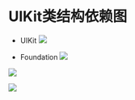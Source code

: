 # UIKit类结构依赖图

- UIKit
![](https://ws1.sinaimg.cn/large/006tNbRwgy1fudwccj1hnj30o90w70yf.jpg)


- Foundation
![](https://ws2.sinaimg.cn/large/006tNbRwgy1fudwjbsft8j30ad0duwg0.jpg)

![](https://ws2.sinaimg.cn/large/006tNbRwgy1fudwkr6331j30an0iqq4w.jpg)

![](https://ws4.sinaimg.cn/large/006tNbRwgy1fudwkxflgxj30ae0hugnp.jpg)


